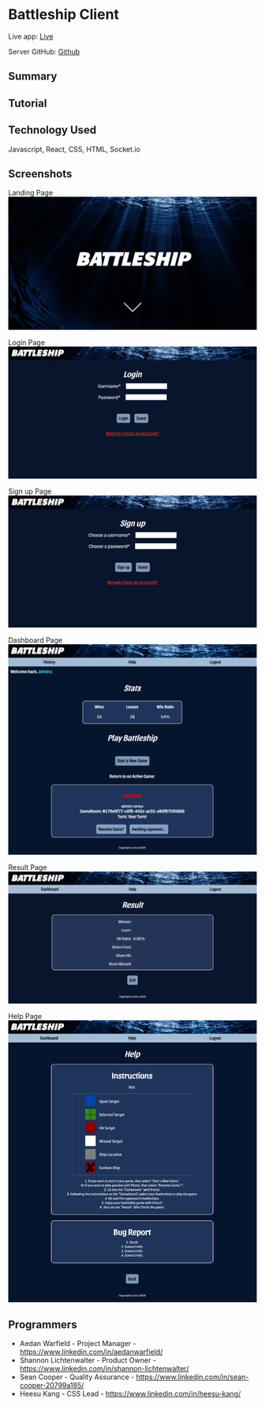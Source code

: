 # Battleship Client

Live app: [Live](https://capstone3-battleship.now.sh/)

Server GitHub: [Github](https://github.com/thinkful-ei-heron/Group1-Capstone3-Server)

## Summary

## Tutorial

## Technology Used

Javascript, React, CSS, HTML, Socket.io

## Screenshots

Landing Page
![landing](./Screenshot/landing.png)

Login Page
![login](./Screenshot/login.png)

Sign up Page
![signup](./Screenshot/signup.png)

Dashboard Page
![dashboard](./Screenshot/dashboard.png)

Result Page
![result](./Screenshot/result.png)

Help Page
![Help](./Screenshot/help.png)

## Programmers

- Aedan Warfield - Project Manager - https://www.linkedin.com/in/aedanwarfield/
- Shannon Lichtenwalter - Product Owner - https://www.linkedin.com/in/shannon-lichtenwalter/
- Sean Cooper - Quality Assurance - https://www.linkedin.com/in/sean-cooper-20799a185/
- Heesu Kang - CSS Lead - https://www.linkedin.com/in/heesu-kang/
